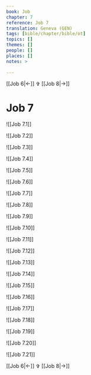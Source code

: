 ```yaml
---
book: Job
chapter: 7
reference: Job 7
translation: Geneva (GEN)
tags: [bible/chapter/bible/ot]
topics: []
themes: []
people: []
places: []
notes: >
  
---
```


[[Job 6|<-]] ✞ [[Job 8|->]]

# Job 7

![[Job 7.1]]

![[Job 7.2]]

![[Job 7.3]]

![[Job 7.4]]

![[Job 7.5]]

![[Job 7.6]]

![[Job 7.7]]

![[Job 7.8]]

![[Job 7.9]]

![[Job 7.10]]

![[Job 7.11]]

![[Job 7.12]]

![[Job 7.13]]

![[Job 7.14]]

![[Job 7.15]]

![[Job 7.16]]

![[Job 7.17]]

![[Job 7.18]]

![[Job 7.19]]

![[Job 7.20]]

![[Job 7.21]]

[[Job 6|<-]] ✞ [[Job 8|->]]

